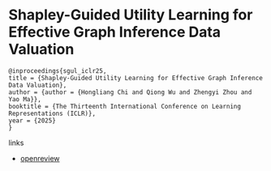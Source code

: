 # Shapley-Guided Utility Learning for Effective Graph Inference Data Valuation

```
@inproceedings{sgul_iclr25,
title = {Shapley-Guided Utility Learning for Effective Graph Inference Data Valuation},
author = {author = {Hongliang Chi and Qiong Wu and Zhengyi Zhou and Yao Ma}},
booktitle = {The Thirteenth International Conference on Learning Representations (ICLR)},
year = {2025}
}
```

links
- [openreview](https://openreview.net/forum?id=8X74NZpARg)
